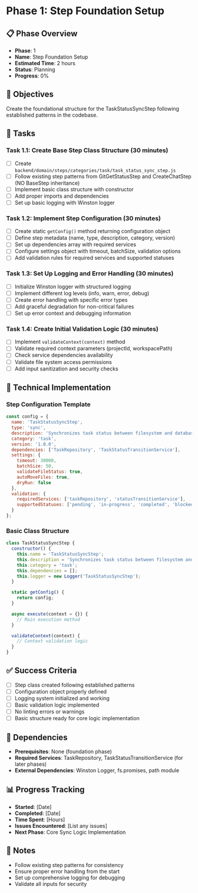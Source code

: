 # Phase 1: Step Foundation Setup

## 📋 Phase Overview
- **Phase**: 1
- **Name**: Step Foundation Setup
- **Estimated Time**: 2 hours
- **Status**: Planning
- **Progress**: 0%

## 🎯 Objectives
Create the foundational structure for the TaskStatusSyncStep following established patterns in the codebase.

## 📝 Tasks

### Task 1.1: Create Base Step Class Structure (30 minutes)
- [ ] Create `backend/domain/steps/categories/task/task_status_sync_step.js`
- [ ] Follow existing step patterns from GitGetStatusStep and CreateChatStep (NO BaseStep inheritance)
- [ ] Implement basic class structure with constructor
- [ ] Add proper imports and dependencies
- [ ] Set up basic logging with Winston logger

### Task 1.2: Implement Step Configuration (30 minutes)
- [ ] Create static `getConfig()` method returning configuration object
- [ ] Define step metadata (name, type, description, category, version)
- [ ] Set up dependencies array with required services
- [ ] Configure settings object with timeout, batchSize, validation options
- [ ] Add validation rules for required services and supported statuses

### Task 1.3: Set Up Logging and Error Handling (30 minutes)
- [ ] Initialize Winston logger with structured logging
- [ ] Implement different log levels (info, warn, error, debug)
- [ ] Create error handling with specific error types
- [ ] Add graceful degradation for non-critical failures
- [ ] Set up error context and debugging information

### Task 1.4: Create Initial Validation Logic (30 minutes)
- [ ] Implement `validateContext(context)` method
- [ ] Validate required context parameters (projectId, workspacePath)
- [ ] Check service dependencies availability
- [ ] Validate file system access permissions
- [ ] Add input sanitization and security checks

## 🔧 Technical Implementation

### Step Configuration Template
```javascript
const config = {
  name: 'TaskStatusSyncStep',
  type: 'sync',
  description: 'Synchronizes task status between filesystem and database',
  category: 'task',
  version: '1.0.0',
  dependencies: ['TaskRepository', 'TaskStatusTransitionService'],
  settings: {
    timeout: 30000,
    batchSize: 50,
    validateFileStatus: true,
    autoMoveFiles: true,
    dryRun: false
  },
  validation: {
    requiredServices: ['taskRepository', 'statusTransitionService'],
    supportedStatuses: ['pending', 'in-progress', 'completed', 'blocked', 'cancelled']
  }
};
```

### Basic Class Structure
```javascript
class TaskStatusSyncStep {
  constructor() {
    this.name = 'TaskStatusSyncStep';
    this.description = 'Synchronizes task status between filesystem and database';
    this.category = 'task';
    this.dependencies = [];
    this.logger = new Logger('TaskStatusSyncStep');
  }

  static getConfig() {
    return config;
  }

  async execute(context = {}) {
    // Main execution method
  }

  validateContext(context) {
    // Context validation logic
  }
}
```

## ✅ Success Criteria
- [ ] Step class created following established patterns
- [ ] Configuration object properly defined
- [ ] Logging system initialized and working
- [ ] Basic validation logic implemented
- [ ] No linting errors or warnings
- [ ] Basic structure ready for core logic implementation

## 🔗 Dependencies
- **Prerequisites**: None (foundation phase)
- **Required Services**: TaskRepository, TaskStatusTransitionService (for later phases)
- **External Dependencies**: Winston Logger, fs.promises, path module

## 📊 Progress Tracking
- **Started**: [Date]
- **Completed**: [Date]
- **Time Spent**: [Hours]
- **Issues Encountered**: [List any issues]
- **Next Phase**: Core Sync Logic Implementation

## 📝 Notes
- Follow existing step patterns for consistency
- Ensure proper error handling from the start
- Set up comprehensive logging for debugging
- Validate all inputs for security
